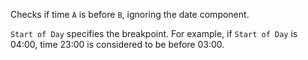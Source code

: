 Checks if time `A` is before `B`, ignoring the date component.

`Start of Day` specifies the breakpoint.  For example, if `Start of Day` is 04:00, time 23:00 is considered to be before 03:00.
